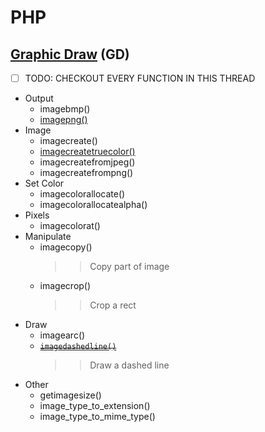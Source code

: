 # PHP
## [Graphic Draw](https://www.php.net/manual/en/book.image.php) (GD)
- [ ] TODO: CHECKOUT EVERY FUNCTION IN THIS THREAD
- Output
    - imagebmp()
    - [imagepng()](gd-draw-dashed-line.php)
- Image
    - imagecreate()
    - [imagecreatetruecolor()](gd-draw-dashed-line.php)
    - imagecreatefromjpeg()
    - imagecreatefrompng()
- Set Color
    - imagecolorallocate()
    - imagecolorallocatealpha()
- Pixels
    - imagecolorat()
- Manipulate
    - imagecopy()
        >> Copy part of image
    - imagecrop()
        >> Crop a rect
- Draw
    - imagearc()
    - ~~[`imagedashedline()`](gd-draw-dashed-line.php)~~
        >> Draw a dashed line
- Other
    - getimagesize()
    - image_type_to_extension()
    - image_type_to_mime_type()